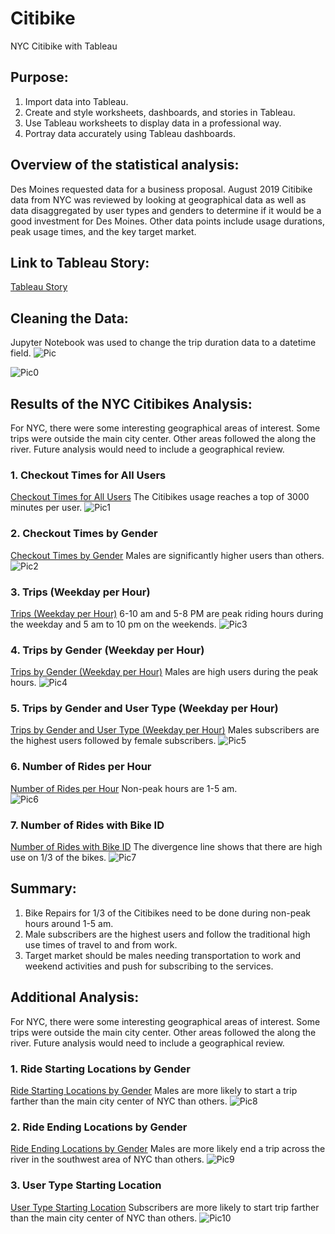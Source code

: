 # Citibike
NYC Citibike with Tableau

## Purpose: 
1. Import data into Tableau.
2. Create and style worksheets, dashboards, and stories in Tableau.
3. Use Tableau worksheets to display data in a professional way.
4. Portray data accurately using Tableau dashboards.

## Overview of the statistical analysis:
Des Moines requested data for a business proposal.  August 2019 Citibike data from NYC was reviewed by looking at geographical data as well as data disaggregated by user types and genders to determine if it would be a good investment for Des Moines.  Other data points include usage durations, peak usage times, and the key target market. 

## Link to Tableau Story: 
[Tableau Story](https://public.tableau.com/profile/julie.pyle2236#!/vizhome/Mod_14_Challenge/Story1?publish=yes)

## Cleaning the Data:
Jupyter Notebook was used to change the trip duration data to a datetime field.
![Pic](https://github.com/Baylex/Citibike/blob/main/Challenge/images/before_transformation.PNG)

![Pic0](https://github.com/Baylex/Citibike/blob/main/Challenge/images/after_transformation.PNG)

## Results of the NYC Citibikes Analysis:
For NYC, there were some interesting geographical areas of interest.  Some trips were outside the main city center.  Other areas followed the along the river. Future analysis would need to include a geographical review.

### 1. Checkout Times for All Users
[Checkout Times for All Users](https://public.tableau.com/profile/julie.pyle2236#!/vizhome/Mod_14_Challenge/Users)
The Citibikes usage reaches a top of 3000 minutes per user.
![Pic1](https://github.com/Baylex/Citibike/blob/main/Challenge/images/0_User.PNG)

### 2. Checkout Times by Gender
[Checkout Times by Gender](https://public.tableau.com/profile/julie.pyle2236#!/vizhome/Mod_14_Challenge/Gender)
Males are significantly higher users than others. 
![Pic2](https://github.com/Baylex/Citibike/blob/main/Challenge/images/1_Gender.PNG)

### 3. Trips (Weekday per Hour)
[Trips (Weekday per Hour)](https://public.tableau.com/profile/julie.pyle2236#!/vizhome/Mod_14_Challenge/Trips)
6-10 am and 5-8 PM are peak riding hours during the weekday and 5 am to 10 pm on the weekends.
![Pic3](https://github.com/Baylex/Citibike/blob/main/Challenge/images/2_Trips.PNG)

### 4. Trips by Gender (Weekday per Hour)
[Trips by Gender (Weekday per Hour)](https://public.tableau.com/profile/julie.pyle2236#!/vizhome/Mod_14_Challenge/TripGender)
Males are high users during the peak hours. 
![Pic4](https://github.com/Baylex/Citibike/blob/main/Challenge/images/3_TripGender.PNG)

### 5. Trips by Gender and User Type (Weekday per Hour)
[Trips by Gender and User Type (Weekday per Hour)](https://public.tableau.com/profile/julie.pyle2236#!/vizhome/Mod_14_Challenge/UserType)
Males subscribers are the highest users followed by female subscribers. 
![Pic5](https://github.com/Baylex/Citibike/blob/main/Challenge/images/4_UserType.PNG)

### 6. Number of Rides per Hour
[Number of Rides per Hour](https://public.tableau.com/profile/julie.pyle2236#!/vizhome/Mod_14_Challenge/Rides)
Non-peak hours are 1-5 am.  
![Pic6](https://github.com/Baylex/Citibike/blob/main/Challenge/images/5_Rides.PNG)

### 7. Number of Rides with Bike ID
[Number of Rides with Bike ID](https://public.tableau.com/profile/julie.pyle2236#!/vizhome/Mod_14_Challenge/Repair)
The divergence line shows that there are high use on 1/3 of the bikes.
![Pic7](https://github.com/Baylex/Citibike/blob/main/Challenge/images/6_Repairs.PNG)

## Summary:

1. Bike Repairs for 1/3 of the Citibikes need to be done during non-peak hours around 1-5 am. 
2. Male subscribers are the highest users and follow the traditional high use times of travel to and from work.  
3. Target market should be males needing transportation to work and weekend activities and push for subscribing to the services. 

## Additional Analysis: 

For NYC, there were some interesting geographical areas of interest.  Some trips were outside the main city center.  Other areas followed the along the river. Future analysis would need to include a geographical review.

### 1. Ride Starting Locations by Gender
[Ride Starting Locations by Gender](https://public.tableau.com/profile/julie.pyle2236#!/vizhome/Mod_14_Challenge/Start)
Males are more likely to start a trip farther than the main city center of NYC than others. 
![Pic8](https://github.com/Baylex/Citibike/blob/main/Challenge/images/extra1.PNG)

### 2. Ride Ending Locations by Gender
[Ride Ending Locations by Gender](https://public.tableau.com/profile/julie.pyle2236#!/vizhome/Mod_14_Challenge/End)
Males are more likely end a trip across the river in the southwest area of NYC than others. 
![Pic9](https://github.com/Baylex/Citibike/blob/main/Challenge/images/extra2.PNG)

### 3. User Type Starting Location
[User Type Starting Location](https://public.tableau.com/profile/julie.pyle2236#!/vizhome/Mod_14_Challenge/UserTypeMap)
Subscribers are more likely to start trip farther than the main city center of NYC than others. 
![Pic10](https://github.com/Baylex/Citibike/blob/main/Challenge/images/extra3.PNG)
